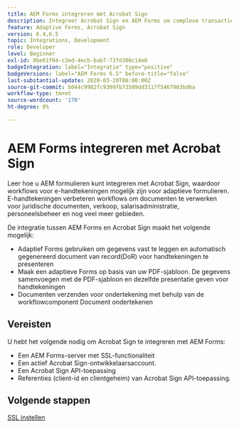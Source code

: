 ```yaml
---
title: AEM Forms integreren met Acrobat Sign
description: Integreer Acrobat Sign en AEM Forms om complexe transacties te automatiseren en juridische e-handtekeningen op te nemen als onderdeel van een naadloze digitale ervaring.
feature: Adaptive Forms, Acrobat Sign
version: 6.4,6.5
topic: Integrations, Development
role: Developer
level: Beginner
exl-id: 0be61f04-c3ed-4ecb-bab7-73fd308c14e0
badgeIntegration: label="Integratie" type="positive"
badgeVersions: label="AEM Forms 6.5" before-title="false"
last-substantial-update: 2020-03-20T00:00:00Z
source-git-commit: b044c9982fc9309fb73509dd3117f5467903bd6a
workflow-type: tm+mt
source-wordcount: '170'
ht-degree: 0%

---
```


# AEM Forms integreren met Acrobat Sign

Leer hoe u AEM formulieren kunt integreren met Acrobat Sign, waardoor workflows voor e-handtekeningen mogelijk zijn voor adaptieve formulieren. E-handtekeningen verbeteren workflows om documenten te verwerken voor juridische documenten, verkoop, salarisadministratie, personeelsbeheer en nog veel meer gebieden.

De integratie tussen AEM Forms en Acrobat Sign maakt het volgende mogelijk:

* Adaptief Forms gebruiken om gegevens vast te leggen en automatisch gegenereerd document van record(DoR) voor handtekeningen te presenteren
* Maak een adaptieve Forms op basis van uw PDF-sjabloon. De gegevens samenvoegen met de PDF-sjabloon en dezelfde presentatie geven voor handtekeningen
* Documenten verzenden voor ondertekening met behulp van de workflowcomponent Document ondertekenen

## Vereisten

U hebt het volgende nodig om Acrobat Sign te integreren met AEM Forms:

* Een AEM Forms-server met SSL-functionaliteit
* Een actief Acrobat Sign-ontwikkelaarsaccount.
* Een Acrobat Sign API-toepassing
* Referenties (client-id en clientgeheim) van Acrobat Sign API-toepassing.

## Volgende stappen

[SSL instellen](./set-up-ssl.md)
